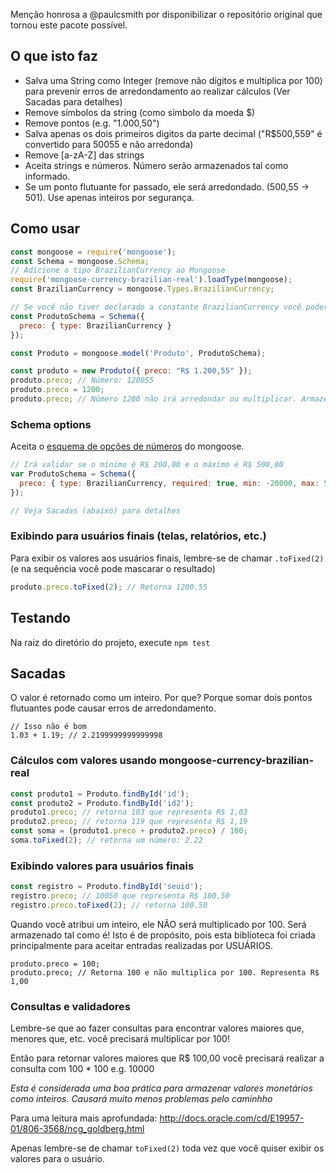 Menção honrosa a @paulcsmith por disponibilizar o repositório original que tornou este pacote possível.

## O que isto faz

* Salva uma String como Integer (remove não dígitos e multiplica por 100) para prevenir erros de arredondamento ao realizar cálculos (Ver Sacadas para detalhes)
* Remove símbolos da string (como símbolo da moeda $)
* Remove pontos (e.g. "1.000,50")
* Salva apenas os dois primeiros digitos da parte decimal ("R$500,559" é convertido para 50055 e não arredonda)
* Remove [a-zA-Z] das strings
* Aceita strings e números. Número serão armazenados tal como informado.
* Se um ponto flutuante for passado, ele será arredondado. (500,55 -> 501). Use apenas inteiros por segurança.

## Como usar

```JavaScript
const mongoose = require('mongoose');
const Schema = mongoose.Schema;
// Adicione o tipo BrazilianCurrency ao Mongoose
require('mongoose-currency-brazilian-real').loadType(mongoose);
const BrazilianCurrency = mongoose.Types.BrazilianCurrency;

// Se você não tiver declarado a constante BrazilianCurrency você poderá utilizar 'mongoose.Types.BrazilianCurrency'
const ProdutoSchema = Schema({
  preco: { type: BrazilianCurrency }
});

const Produto = mongoose.model('Produto', ProdutoSchema);

const produto = new Produto({ preco: "R$ 1.200,55" });
produto.preco; // Número: 120055
produto.preco = 1200;
produto.preco; // Número 1200 não irá arredondar ou multiplicar. Armazenada tal como é e deve representar R$ 12,00
```

### Schema options

Aceita o [esquema de opções de números](http://mongoosejs.com/docs/api.html#schema-number-js) do mongoose.

```JavaScript
// Irá validar se o mínimo é R$ 200,00 e o máximo é R$ 500,00
var ProdutoSchema = Schema({
  preco: { type: BrazilianCurrency, required: true, min: -20000, max: 50000 }
});

// Veja Sacadas (abaixo) para detalhes
```

### Exibindo para usuários finais (telas, relatórios, etc.)

Para exibir os valores aos usuários finais, lembre-se de chamar `.toFixed(2)` (e na sequência você pode mascarar o resultado)

```JavaScript
produto.preco.toFixed(2); // Retorna 1200.55
```

## Testando

Na raiz do diretório do projeto, execute `npm test`

## Sacadas

O valor é retornado como um inteiro. Por que? Porque somar dois pontos flutuantes pode causar erros de arredondamento.
```
// Isso não é bom
1.03 + 1.19; // 2.2199999999999998
```

### Cálculos com valores usando mongoose-currency-brazilian-real

```JavaScript
const produto1 = Produto.findById('id');
const produto2 = Produto.findById('id2');
produto1.preco; // retorna 103 que representa R$ 1,03
produto2.preco; // retorna 119 que representa R$ 1,19
const soma = (produto1.preco + produto2.preco) / 100;
soma.toFixed(2); // retorna um número: 2.22
```

### Exibindo valores para usuários finais

```JavaScript
const registro = Produto.findById('seuid');
registro.preco; // 10050 que representa R$ 100,50
registro.preco.toFixed(2); // retorna 100.50
```

Quando você atribui um inteiro, ele NÃO será multiplicado por 100. Será armazenado tal como é!
Isto é de propósito, pois esta biblioteca foi criada principalmente para aceitar entradas realizadas por USUÁRIOS.
```
produto.preco = 100;
produto.preco; // Retorna 100 e não multiplica por 100. Representa R$ 1,00
```

### Consultas e validadores

Lembre-se que ao fazer consultas para encontrar valores maiores que, menores que, etc. você precisará multiplicar por 100!

Então para retornar valores maiores que R$ 100,00 você precisará realizar a consulta com 100 * 100 e.g. 10000

*Esta é considerada uma boa prática para armazenar valores monetários como inteiros.
Causará muito menos problemas pelo caminhho*

Para uma leitura mais aprofundada: http://docs.oracle.com/cd/E19957-01/806-3568/ncg_goldberg.html

Apenas lembre-se de chamar `toFixed(2)` toda vez que você quiser exibir os valores para o usuário.
